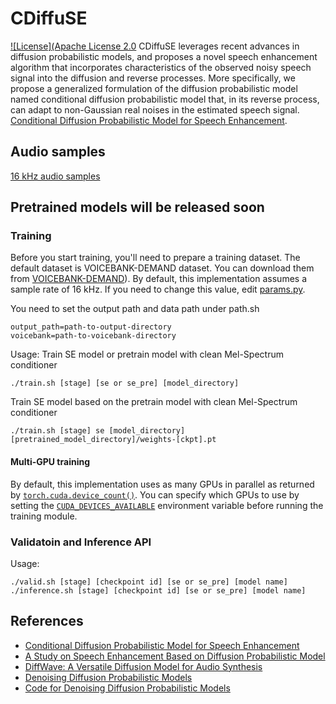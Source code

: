 # CDiffuSE
[![License](Apache License 2.0](https://github.com/neillu23/CDiffuSE/blob/main/LICENSE)
CDiffuSE leverages recent advances in diffusion probabilistic models, and proposes a novel speech enhancement algorithm that incorporates characteristics of the observed noisy speech signal into the diffusion and reverse processes. More specifically, we propose a generalized formulation of the diffusion probabilistic model named conditional diffusion probabilistic model that, in its reverse process, can adapt to non-Gaussian real noises in the estimated speech signal.
[Conditional Diffusion Probabilistic Model for Speech Enhancement](https://arxiv.org/abs/2202.05256).

## Audio samples
[16 kHz audio samples](https://drive.google.com/drive/u/0/folders/161St-rrq579r1VH7_fKOWDiBWi2MCzqw)

## Pretrained models will be released soon

### Training
Before you start training, you'll need to prepare a training dataset. The default dataset is VOICEBANK-DEMAND dataset. You can download them from [VOICEBANK-DEMAND](https://doi.org/10.7488/ds/2117)). By default, this implementation assumes a sample rate of 16 kHz. If you need to change this value, edit [params.py](https://github.com/lmnt-com/diffwave/blob/master/src/diffwave/params.py).

You need to set the output path and data path under path.sh

```
output_path=path-to-output-directory
voicebank=path-to-voicebank-directory
```

Usage:
Train SE model or pretrain model with clean Mel-Spectrum conditioner
```
./train.sh [stage] [se or se_pre] [model_directory]
```

Train SE model based on the pretrain model with clean Mel-Spectrum conditioner
```
./train.sh [stage] se [model_directory] [pretrained_model_directory]/weights-[ckpt].pt

```

#### Multi-GPU training
By default, this implementation uses as many GPUs in parallel as returned by [`torch.cuda.device_count()`](https://pytorch.org/docs/stable/cuda.html#torch.cuda.device_count). You can specify which GPUs to use by setting the [`CUDA_DEVICES_AVAILABLE`](https://developer.nvidia.com/blog/cuda-pro-tip-control-gpu-visibility-cuda_visible_devices/) environment variable before running the training module.

### Validatoin and Inference API

Usage:
```
./valid.sh [stage] [checkpoint id] [se or se_pre] [model name]
./inference.sh [stage] [checkpoint id] [se or se_pre] [model name]

```

## References
- [Conditional Diffusion Probabilistic Model for Speech Enhancement](https://arxiv.org/abs/2202.05256)
- [A Study on Speech Enhancement Based on Diffusion Probabilistic Model](https://arxiv.org/abs/2107.11876)
- [DiffWave: A Versatile Diffusion Model for Audio Synthesis](https://arxiv.org/pdf/2009.09761.pdf)
- [Denoising Diffusion Probabilistic Models](https://arxiv.org/pdf/2006.11239.pdf)
- [Code for Denoising Diffusion Probabilistic Models](https://github.com/hojonathanho/diffusion)
